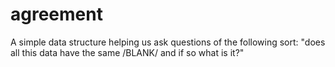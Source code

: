 # agreement

A simple data structure helping us ask questions of the following
sort: "does all this data have the same /BLANK/ and if so what is it?"
